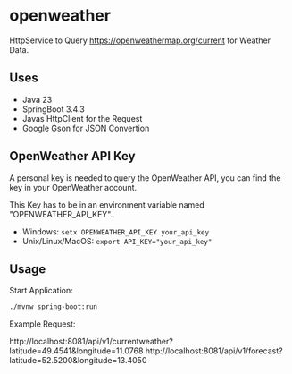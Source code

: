 # openweather

HttpService to Query https://openweathermap.org/current for Weather Data.

## Uses

- Java 23
- SpringBoot 3.4.3
- Javas HttpClient for the Request
- Google Gson for JSON Convertion

## OpenWeather API Key

A personal key is needed to query the OpenWeather API, you can find the key in your OpenWeather account.

This Key has to be in an environment variable named "OPENWEATHER_API_KEY".

- Windows: `setx OPENWEATHER_API_KEY your_api_key`
- Unix/Linux/MacOS: `export API_KEY="your_api_key"`

## Usage

Start Application:

```bash
./mvnw spring-boot:run
```

Example Request:

http://localhost:8081/api/v1/currentweather?latitude=49.4541&longitude=11.0768
http://localhost:8081/api/v1/forecast?latitude=52.5200&longitude=13.4050
